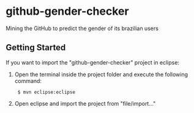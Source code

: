# github-gender-checker
Mining the GitHub to predict the gender of its brazilian users

## Getting Started

If you want to import the "github-gender-checker" project in eclipse:

1. Open the terminal inside the project folder and execute the following command:

        $ mvn eclipse:eclipse
        

2. Open eclipse and import the project from "file/import..."
